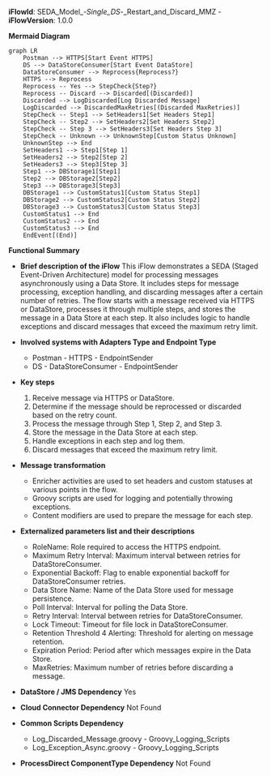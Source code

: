 **iFlowId**: SEDA_Model_-_Single_DS_-_Restart_and_Discard_MMZ - **iFlowVersion**: 1.0.0

**Mermaid Diagram**
```mermaid
graph LR
    Postman --> HTTPS[Start Event HTTPS]
    DS --> DataStoreConsumer[Start Event DataStore]
    DataStoreConsumer --> Reprocess{Reprocess?}
    HTTPS --> Reprocess
    Reprocess -- Yes --> StepCheck{Step?}
    Reprocess -- Discard --> Discarded[(Discarded)]
    Discarded --> LogDiscarded[Log Discarded Message]
    LogDiscarded --> DiscardedMaxRetries[(Discarded MaxRetries)]
    StepCheck -- Step1 --> SetHeaders1[Set Headers Step1]
    StepCheck -- Step2 --> SetHeaders2[Set Headers Step2]
    StepCheck -- Step 3 --> SetHeaders3[Set Headers Step 3]
    StepCheck -- Unknown --> UnknownStep[Custom Status Unknown]
    UnknownStep --> End
    SetHeaders1 --> Step1[Step 1]
    SetHeaders2 --> Step2[Step 2]
    SetHeaders3 --> Step3[Step 3]
    Step1 --> DBStorage1[Step1]
    Step2 --> DBStorage2[Step2]
    Step3 --> DBStorage3[Step3]
    DBStorage1 --> CustomStatus1[Custom Status Step1]
    DBStorage2 --> CustomStatus2[Custom Status Step2]
    DBStorage3 --> CustomStatus3[Custom Status Step3]
    CustomStatus1 --> End
    CustomStatus2 --> End
    CustomStatus3 --> End
    EndEvent[(End)]
```

**Functional Summary**
- **Brief description of the iFlow**
This iFlow demonstrates a SEDA (Staged Event-Driven Architecture) model for processing messages asynchronously using a Data Store. It includes steps for message processing, exception handling, and discarding messages after a certain number of retries. The flow starts with a message received via HTTPS or DataStore, processes it through multiple steps, and stores the message in a Data Store at each step. It also includes logic to handle exceptions and discard messages that exceed the maximum retry limit.

- **Involved systems with Adapters Type and Endpoint Type**
    - Postman - HTTPS - EndpointSender
    - DS - DataStoreConsumer - EndpointSender

- **Key steps**
    1. Receive message via HTTPS or DataStore.
    2. Determine if the message should be reprocessed or discarded based on the retry count.
    3. Process the message through Step 1, Step 2, and Step 3.
    4. Store the message in the Data Store at each step.
    5. Handle exceptions in each step and log them.
    6. Discard messages that exceed the maximum retry limit.

- **Message transformation**
    - Enricher activities are used to set headers and custom statuses at various points in the flow.
    - Groovy scripts are used for logging and potentially throwing exceptions.
    - Content modifiers are used to prepare the message for each step.

- **Externalized parameters list and their descriptions**
    - RoleName: Role required to access the HTTPS endpoint.
    - Maximum Retry Interval: Maximum interval between retries for DataStoreConsumer.
    - Exponential Backoff: Flag to enable exponential backoff for DataStoreConsumer retries.
    - Data Store Name: Name of the Data Store used for message persistence.
    - Poll Interval: Interval for polling the Data Store.
    - Retry Interval: Interval between retries for DataStoreConsumer.
    - Lock Timeout: Timeout for file lock in DataStoreConsumer.
    - Retention Threshold 4 Alerting: Threshold for alerting on message retention.
    - Expiration Period: Period after which messages expire in the Data Store.
    - MaxRetries: Maximum number of retries before discarding a message.

- **DataStore / JMS Dependency**
Yes

- **Cloud Connector Dependency**
Not Found

- **Common Scripts Dependency**
    - Log_Discarded_Message.groovy - Groovy_Logging_Scripts
    - Log_Exception_Async.groovy - Groovy_Logging_Scripts

- **ProcessDirect ComponentType Dependency**
Not Found
